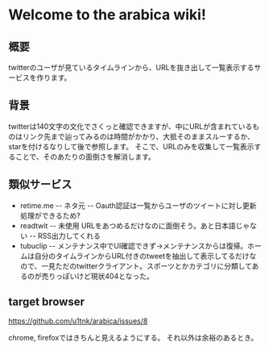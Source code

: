 # Welcome to the arabica wiki!

## 概要

twitterのユーザが見ているタイムラインから、URLを抜き出して一覧表示するサービスを作ります。

## 背景

twitterは140文字の文化でさくっと確認できますが、中にURLが含まれているものはリンク先まで辿ってみるのは時間がかかり、大抵そのままスルーするか、starを付けるなりして後で参照します。
そこで、URLのみを収集して一覧表示することで、そのあたりの面倒さを解消します。

## 類似サービス

- retime.me
-- ネタ元
-- Oauth認証は一覧からユーザのツイートに対し更新処理ができるため?
- readtwit
-- 未使用 URLをあつめるだけなのに面倒そう。あと日本語じゃない
-- RSS出力してくれる
- tubuclip
-- メンテナンス中でUI確認できず→メンテナンスからは復帰。ホームは自分のタイムラインからURL付きのtweetを抽出して表示してるだけなので、一見ただのtwitterクライアント。スポーツとかカテゴリに分類してあるのが売りっぽいけど現状404となった。

## target browser

https://github.com/u1tnk/arabica/issues/8

chrome, firefoxではきちんと見えるようにする。
それ以外は余裕のあるとき。
